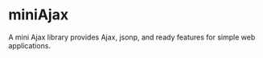 # miniAjax
A mini Ajax library provides Ajax, jsonp, and ready features for simple web applications.
